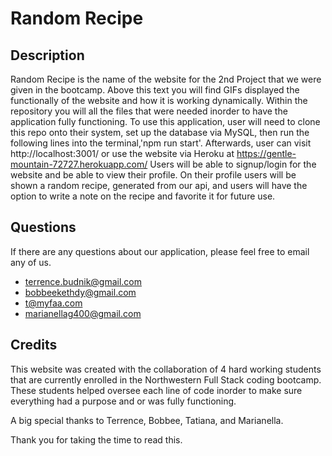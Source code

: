 # Random Recipe



## Description

Random Recipe is the name of the website for the 2nd Project that we were given in the bootcamp.
Above this text you will find GIFs displayed the functionally of the website and how it is working dynamically.
Within the repository you will all the files that were needed inorder to have the application fully functioning.
To use this application, user will need to clone this repo onto their system, set up the database via MySQL, then run the following lines into the terminal,'npm run start'. Afterwards, user can visit http://localhost:3001/ or use the website via Heroku at https://gentle-mountain-72727.herokuapp.com/
Users will be able to signup/login for the website and be able to view their profile.
On their profile users will be shown a random recipe, generated from our api, and users will have the option to write a note on the recipe and favorite it for future use.

## Questions

If there are any questions about our application, please feel free to email any of us.
* terrence.budnik@gmail.com
* bobbeekethdy@gmail.com
* t@myfaa.com
* marianellag400@gmail.com

## Credits

This website was created with the collaboration of 4 hard working students that are currently enrolled in the Northwestern Full Stack coding bootcamp. These students helped oversee each line of code inorder to make sure everything had a purpose and or was fully functioning.

A big special thanks to Terrence, Bobbee, Tatiana, and Marianella.

Thank you for taking the time to read this.

